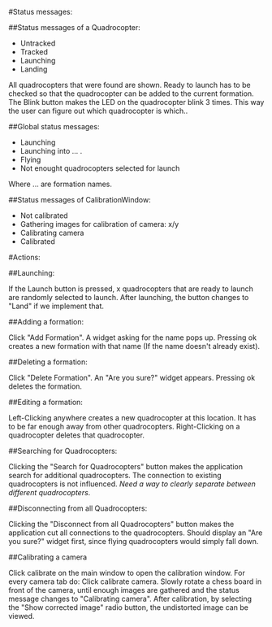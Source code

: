 #Status messages:

##Status messages of a Quadrocopter:

* Untracked
* Tracked
* Launching
* Landing

All quadrocopters that were found are shown.
Ready to launch has to be checked so that the quadrocopter can be added to the current formation.
The Blink button makes the LED on the quadrocopter blink 3 times. This way the user can figure out which quadrocopter is which..

##Global status messages:

* Launching
* Launching into ... .
* Flying
* Not enought quadrocopters selected for launch

Where ... are formation names.

##Status messages of CalibrationWindow:

* Not calibrated
* Gathering images for calibration of camera: x/y
* Calibrating camera
* Calibrated

#Actions:

##Launching:

If the Launch button is pressed, x quadrocopters that are ready to launch are randomly selected to launch.
After launching, the button changes to "Land" if we implement that.

##Adding a formation:

Click "Add Formation".
A widget asking for the name pops up.
Pressing ok creates a new formation with that name (If the name doesn't already exist).

##Deleting a formation:

Click "Delete Formation".
An "Are you sure?" widget appears.
Pressing ok deletes the formation.

##Editing a formation:

Left-Clicking anywhere creates a new quadrocopter at this location. It has to be far enough away from other quadrocopters.
Right-Clicking on a quadrocopter deletes that quadrocopter.

##Searching for Quadrocopters:

Clicking the "Search for Quadrocopters" button makes the application search for additional quadrocopters. The connection to existing quadrocopters is not influenced. *Need a way to clearly separate between different quadrocopters*.

##Disconnecting from all Quadrocopters:

Clicking the "Disconnect from all Quadrocopters" button makes the application cut all connections to the quadrocopters. Should display an "Are you sure?" widget first, since flying quadrocopters would simply fall down.

##Calibrating a camera

Click calibrate on the main window to open the calibration window.
For every camera tab do:
Click calibrate camera. Slowly rotate a chess board in front of the camera, until enough images are gathered and the status message changes to "Calibrating camera". After calibration, by selecting the "Show corrected image" radio button, the undistorted image can be viewed.
